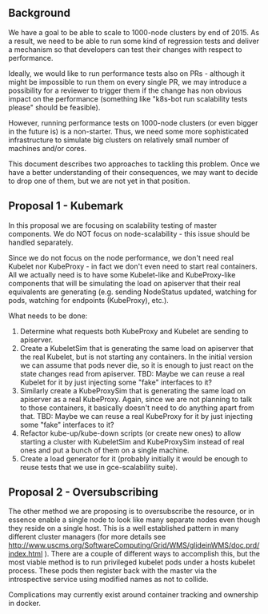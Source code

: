 
## Background

We have a goal to be able to scale to 1000-node clusters by end of 2015.
As a result, we need to be able to run some kind of regression tests and deliver
a mechanism so that developers can test their changes with respect to performance.

Ideally, we would like to run performance tests also on PRs - although it might
be impossible to run them on every single PR, we may introduce a possibility for
a reviewer to trigger them if the change has non obvious impact on the performance
(something like "k8s-bot run scalability tests please" should be feasible).

However, running performance tests on 1000-node clusters (or even bigger in the
future is) is a non-starter. Thus, we need some more sophisticated infrastructure
to simulate big clusters on relatively small number of machines and/or cores.

This document describes two approaches to tackling this problem.
Once we have a better understanding of their consequences, we may want to
decide to drop one of them, but we are not yet in that position.


## Proposal 1 - Kubemark

In this proposal we are focusing on scalability testing of master components.
We do NOT focus on node-scalability - this issue should be handled separately.

Since we do not focus on the node performance, we don't need real Kubelet nor
KubeProxy - in fact we don't even need to start real containers.
All we actually need is to have some Kubelet-like and KubeProxy-like components
that will be simulating the load on apiserver that their real equivalents are
generating (e.g. sending NodeStatus updated, watching for pods, watching for
endpoints (KubeProxy), etc.).

What needs to be done:

1. Determine what requests both KubeProxy and Kubelet are sending to apiserver.
2. Create a KubeletSim that is generating the same load on apiserver that the
   real Kubelet, but is not starting any containers. In the initial version we
   can assume that pods never die, so it is enough to just react on the state
   changes read from apiserver.
	 TBD: Maybe we can reuse a real Kubelet for it by just injecting some "fake"
   interfaces to it?
3. Similarly create a KubeProxySim that is generating the same load on apiserver
   as a real KubeProxy. Again, since we are not planning to talk to those
   containers, it basically doesn't need to do anything apart from that.
	 TBD: Maybe we can reuse a real KubeProxy for it by just injecting some "fake"
   interfaces to it?
4. Refactor kube-up/kube-down scripts (or create new ones) to allow starting
   a cluster with KubeletSim and KubeProxySim instead of real ones and put
   a bunch of them on a single machine.
5. Create a load generator for it (probably initially it would be enough to
   reuse tests that we use in gce-scalability suite).


## Proposal 2 - Oversubscribing

The other method we are proposing is to oversubscribe the resource,
or in essence enable a single node to look like many separate nodes even though
they reside on a single host. This is a well established pattern in many different
cluster managers (for more details see
http://www.uscms.org/SoftwareComputing/Grid/WMS/glideinWMS/doc.prd/index.html ).
There are a couple of different ways to accomplish this, but the most viable method
is to run privileged kubelet pods under a hosts kubelet process. These pods then
register back with the master via the introspective service using modified names
as not to collide.

Complications may currently exist around container tracking and ownership in docker.

